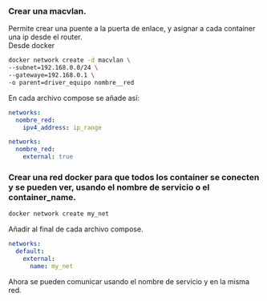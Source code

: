### Crear una macvlan.
Permite crear una puente a la puerta de enlace, y asignar a cada container una ip desde el router.  
Desde docker
```bash
docker network create -d macvlan \
--subnet=192.168.0.0/24 \
--gatewaye=192.168.0.1 \
-o parent=driver_equipo nombre__red
```
En cada archivo compose se añade así:
```yml
networks:
  nombre_red:
    ipv4_address: ip_range

networks:
  nombre_red:
    external: true
```

### Crear una red docker para que todos los container se conecten y se pueden ver, usando el nombre de servicio o el container_name.
```bash
docker network create my_net
```
Añadir al final de cada archivo compose.
```yml
networks:
  default:
    external:
      name: my_net
```
Ahora se pueden comunicar usando el nombre de servicio y en la misma red.
